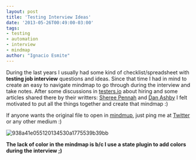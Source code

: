 ```yaml
---
layout: post
title: 'Testing Interview Ideas'
date: '2013-05-26T00:49:00-03:00'
tags:
- testing
- automation
- interview
- mindmap
author: "Ignacio Esmite"
---
```


During the last years I usually had some kind of checklist/spreadsheet with **testing job interview** questions and ideas. Since that
time I had in mind to create an easy to navigate mindmap to go through during the interview and take notes. After some discussions
in [testers.io](http://www.testers.io/) about hiring and some articles shared there by their writters: [Sheree Pennah](https://gist.github.com/pennah/b551d1c0e74483c09df5259c35c779c1) and
[Dan Ashby](https://danashby.co.uk/2015/12/07/how-i-interview-testers/) I felt motivated to put all the things together and create that mindmap :)

If anyone wants the original file to open in [mindmup](https://www.mindmup.com), just ping me at [Twitter](https://twitter.com/nachoesmite) or any other medium :)

![938a41e055120134530a1775539b39bb](https://cloud.githubusercontent.com/assets/659851/18233915/987f125a-72cb-11e6-910a-aaf7b98f406e.png)

**The lack of color in the mindmap is b/c I use a state plugin to add colors during the interview ;)**
